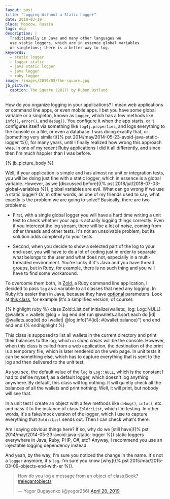 ```yaml
---
layout: post
title: "Logging Without a Static Logger"
date: 2019-03-19
place: Moscow, Russia
tags: oop
description: |
  Traditionally in Java and many other languages we
  use static loggers, which are in essence global variables
  or singletons; there is a better way to log.
keywords:
  - static logger
  - logger static
  - java static logger
  - java logger
  - ruby logger
image: /images/2019/03/the-square.jpg
jb_picture:
  caption: The Square (2017) by Ruben Östlund
---
```


How do you organize logging in your applications? I mean web applications
or command line apps, or even mobile apps. I bet you have some global
variable or a singleton, known as `Logger`, which has a few methods
like `info()`, `error()`, and `debug()`. You configure it when the app
starts, or it configures itself via something like `log4j.properties`,
and logs everything to the console or a file, or even a database. I was
doing exactly that, or [something very similar]({% pst 2014/may/2014-05-23-avoid-java-static-logger %}),
for many years, until I finally realized how wrong
this approach was. In one of my recent Ruby applications I did it all
differently, and since then I'm much happier than I was before.

<!--more-->

{% jb_picture_body %}

Well, if your application is simple and has almost no unit or integration
tests, you will be doing just fine with a static logger, which in essence
is a global variable. However, as we [discussed before]({% pst 2018/jul/2018-07-03-global-variables %}),
global variables are evil. What can go wrong if we use a static logger?
Or, in other words, as one of my friends used to say, what exactly is the problem
we are going to solve? Basically, there are two problems:

  * First, with a single global logger you will have a hard time
    writing a unit test to check whether your app is actually logging
    things correctly. Even if you intercept the log stream, there will be
    a lot of noise, coming from other threads and other tests. It's not
    an unsolvable problem, but its solution adds complexity to your tests.

  * Second, when you decide to show a selected part of the log to your
    end-user, you will have to do a lot of coding just in order to separate
    what belongs to the user and what does not, especially in a multi-threaded
    environment. You're lucky if it's Java and you have thread groups,
    but in Ruby, for example, there is no such thing and you will have to
    find some workaround.

To overcome them both, in [Zold](https://github.com/zold-io/zold),
a Ruby command line application, I decided to pass `log` as a variable
to all classes that need any logging. In Ruby it's easier than in Java,
because they have [optional](https://stackoverflow.com/questions/35747905)
parameters. Look at [this class](https://github.com/zold-io/zold/blob/0.26.17/lib/zold/commands/list.rb),
for example (it's a simplified version, of course):

{% highlight ruby %}
class Zold::List
  def initialize(wallets:, log: Log::NULL)
    @wallets = wallets
    @log = log
  end
  def run
    @wallets.all.sort.each do |id|
      @wallets.acq(id) do |wallet|
        @log.info("#{id}: #{wallet.balance}")
      end
    end
  end
end
{% endhighlight %}

This class is supposed to list all wallets in the current directory and print
their balances to the log, which _in some cases_ will be the console. However,
when this class is called from a web application, the destination of the
print is a temporary file, which is later rendered on the web page. In unit
tests it can be something else, which has to capture everything that is sent
to the log and then delivered to the unit test.

As you see, the default value of the `log` is `Log::NULL`, which is the
constant I had to define myself, as a default logger, which doesn't log
anything anywhere. By default, this class will log nothing. It will quietly
check all the balances of all the wallets and print nothing. Well, it will print,
but nobody will see that.

In a unit test I create an object with a few methods like `debug()`, `info()`,
etc. and pass it to the instance of class `Zold::List`, which I'm testing.
In other words, it's a fake/mock version of the logger, which I use to
capture everything that `Zold::List` sends out. Then I can check what's there.

Am I saying obvious things here? If so, why do we
[still have]({% pst 2014/may/2014-05-23-avoid-java-static-logger %}) static
loggers everywhere in Java, Ruby, PHP, C#, etc?
Anyway, I recommend you use an injectable logging dependency instead.

And yeah, by the way, I'm sure you noticed the change in the name. It's not
a `logger` anymore, it's `log`. I'm sure you know
[why]({% pst 2015/mar/2015-03-09-objects-end-with-er %}).

<blockquote class="twitter-tweet" data-lang="en"><p lang="en" dir="ltr">How do you log a message from an object of class Book? <a href="https://twitter.com/hashtag/elegantobjects?src=hash&amp;ref_src=twsrc%5Etfw">#elegantobjects</a></p>&mdash; Yegor Bugayenko (@yegor256) <a href="https://twitter.com/yegor256/status/1122381490480930817?ref_src=twsrc%5Etfw">April 28, 2019</a></blockquote>
<script async src="https://platform.twitter.com/widgets.js" charset="utf-8"></script>
